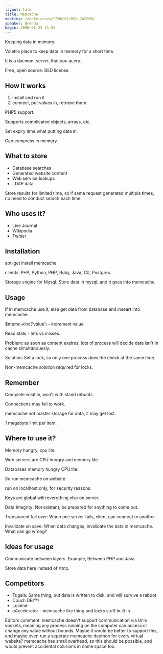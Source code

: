 ```yaml
---
layout: talk
title: Memcache
meeting: /conferences/2008/02/02/LCA2008/
speaker: Brenda
begin: 2008-01-29 11:55
---
```

Keeping data in memory.

Volatile place to keep data in memory for a short time.

It is a daemon, server, that you query.

Free, open source. BSD license.

## How it works

1. install and run it
2. connect, put values in, retrieve them.

PHP5 support.

Supports complicated objects, arrays, etc.

Set expiry time what putting data in.

Can compress in memory.

## What to store

* Database searches
* Generated website content
* Web service lookups
* LDAP data

Store results for limited time, so if same request generated multiple
times, no need to conduct search each time.

## Who uses it?

* Live Journal
* Wikipedia
* Twitter

## Installation

apt-get install memcache

clients: PHP, Python, PHP, Ruby, Java, C#, Postgres.

Storage engine for Mysql. Store data in mysql, and it goes
into memcache.

## Usage

If in memcache use it, else get data from database and inseart into memcache.

$memc->inc('value') - increment value

Read stats - hits vs misses.

Problem: as soon as content expires, lots of process will decide data
isn't in cache simultanouesly.

Solution: Set a lock, so only one process does the check at the same time.

Non-memcache solution required for locks.

## Remember

Complete volatile, won't with stand reboots.

Connections may fail to work.

memcache not master storage for data, it may get lost.

1 megabyte limit per item.

## Where to use it?

Memory hungry, cpu lite.

Web servers are CPU hungry and memory lite.

Databases memory hungry CPU lite.

So run memcache on website.

run on localhost only, for security reasons.

Keys are global with everything else on server.

Data Integrity: Not existant, be prepared for anything to come out.

Transparent fail over: When one server fails, client can connect to another.

Invalidate on save: When data changes, invalidate the data in memcache. What
can go wrong?

## Ideas for usage

Communicate between layers. Example, Between PHP and Java.

Store data here instead of /tmp.

## Competitors

* Tugela: Same thing, but data is written to disk, and will survive a reboot.
* Couch DB???
* Lucene
* eAccelerator - memcache like thing and locks stuff built in.

Editors comment: memcache doesn't support communication via Unix sockets,
meaning any process running on the computer can access or change any value
without bounds. Maybe it would be better to support this, and maybe even run a
seperate memcache daemon for every virtual website?  memcache has small
overhead, so this should be possible, and would prevent accidental collisions
in name space too.
